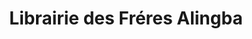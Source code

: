 ---
title: "Librairie des Fréres Alingba"
url: /kinshasa/librairie-des-freres-alingba/
shop: livres
---